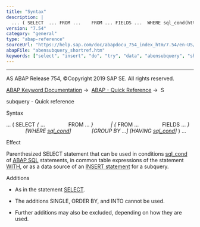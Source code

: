 ```yaml
---
title: "Syntax"
description: |
  ... ( SELECT  ... FROM ...    FROM ... FIELDS ...  WHERE sql_cond(https://help.sap.com/doc/abapdocu_754_index_htm/7.54/en-US/abensql_cond_shortref.htm) GROUP BY ... HAVING sql_cond(https://help.sap.com/doc/abapdocu_754_index_htm/7.54/en-US/abensql_cond_shortr
version: "7.54"
category: "general"
type: "abap-reference"
sourceUrl: "https://help.sap.com/doc/abapdocu_754_index_htm/7.54/en-US/abensubquery_shortref.htm"
abapFile: "abensubquery_shortref.htm"
keywords: ["select", "insert", "do", "try", "data", "abensubquery", "shortref"]
---
```


* * *

AS ABAP Release 754, ©Copyright 2019 SAP SE. All rights reserved.

[ABAP Keyword Documentation](https://help.sap.com/doc/abapdocu_754_index_htm/7.54/en-US/abenabap.htm) →  [ABAP - Quick Reference](https://help.sap.com/doc/abapdocu_754_index_htm/7.54/en-US/abenabap_shortref.htm) →  S

subquery - Quick reference

Syntax

... ( SELECT *{* ...
               FROM ... *}*
           *|* *{* FROM ...
               FIELDS ... *}*
             *\[*WHERE [sql\_cond](https://help.sap.com/doc/abapdocu_754_index_htm/7.54/en-US/abensql_cond_shortref.htm)*\]*
             *\[*GROUP BY ...*\]* *\[*HAVING [sql\_cond](https://help.sap.com/doc/abapdocu_754_index_htm/7.54/en-US/abensql_cond_shortref.htm)*\]* ) ...

Effect

Parenthesized SELECT statement that can be used in conditions [sql\_cond](https://help.sap.com/doc/abapdocu_754_index_htm/7.54/en-US/abensql_cond_shortref.htm) of [ABAP SQL](https://help.sap.com/doc/abapdocu_754_index_htm/7.54/en-US/abenopen_sql_glosry.htm "Glossary Entry") statements, in common table expressions of the statement [WITH](https://help.sap.com/doc/abapdocu_754_index_htm/7.54/en-US/abapwith_shortref.htm), or as a data source of an [INSERT statement](https://help.sap.com/doc/abapdocu_754_index_htm/7.54/en-US/abapinsert_dbtab_shortref.htm) for a subquery.

Additions

-   As in the statement [SELECT](https://help.sap.com/doc/abapdocu_754_index_htm/7.54/en-US/abapselect_shortref.htm).
    
-   The additions SINGLE, ORDER BY, and INTO cannot be used.
    
-   Further additions may also be excluded, depending on how they are used.